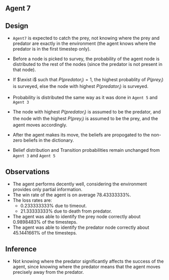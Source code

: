 ## Agent 7

## Design

- `Agent7` is expected to catch the prey, not knowing where the prey and predator are exactly in the environment (the agent knows where the predator is in the first timestep only).
    
- Before a node is picked to survey, the probability of the agent node is distributed to the rest of the nodes (since the predator is not present in that node). 
  
- If $\exist i$ such that $P(predator_i) = 1$, the highest probablity of $P(prey_i)$ is surveyed, else the node with highest $P(predator_i)$ is surveyed.

- Probability is distributed the same way as it was done in `Agent 5` and `Agent 3`

- The node with highest $P(predator_i)$ is assumed to be the predator, and the node with the highest $P(prey_i)$ is assumed to be the prey, and the agent moves accordingly.
- After the agent makes its move, the beliefs are propogated to the non-zero beliefs in the dictionary.

- Belief distribution and Transition probabilities remain unchanged from `Agent 3` and `Agent 5`

## Observations

- The agent performs decently well, considering the environment provides only partial information.
- The win rate of the agent is on average 78.43333333%.
- The loss rates are:
    - 0.233333333% due to timeout.
    - 21.33333333% due to death from predator.
- The agent was able to identify the prey node correctly about 0.9898483% of the timesteps.
- The agent was able to identify the predator node correctly about 45.1441661% of the timesteps.

## Inference

- Not knowing where the predator significantly affects the success of the agent, since knowing where the predator means that the agent moves precisely away from the predator.